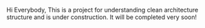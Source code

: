 Hi Everybody,
This is a project for understanding clean architecture structure and is under construction.
It will be completed very soon!
